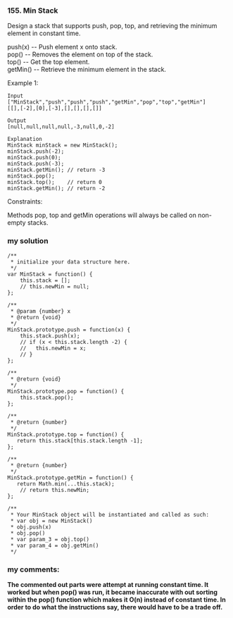 ### 155. Min Stack

Design a stack that supports push, pop, top, and retrieving the minimum element in constant time.  

push(x) -- Push element x onto stack.  
pop() -- Removes the element on top of the stack.  
top() -- Get the top element.  
getMin() -- Retrieve the minimum element in the stack.  
 
Example 1:
```
Input
["MinStack","push","push","push","getMin","pop","top","getMin"]
[[],[-2],[0],[-3],[],[],[],[]]

Output
[null,null,null,null,-3,null,0,-2]

Explanation
MinStack minStack = new MinStack();
minStack.push(-2);
minStack.push(0);
minStack.push(-3);
minStack.getMin(); // return -3
minStack.pop();
minStack.top();    // return 0
minStack.getMin(); // return -2
```
Constraints:  

Methods pop, top and getMin operations will always be called on non-empty stacks.

### my solution
```
/**
 * initialize your data structure here.
 */
var MinStack = function() {
    this.stack = []; 
    // this.newMin = null;
};

/** 
 * @param {number} x
 * @return {void}
 */
MinStack.prototype.push = function(x) {
    this.stack.push(x);
    // if (x < this.stack.length -2) {
    //   this.newMin = x;
    // }
};

/**
 * @return {void}
 */
MinStack.prototype.pop = function() {
    this.stack.pop(); 
};

/**
 * @return {number}
 */
MinStack.prototype.top = function() {
   return this.stack[this.stack.length -1];
};

/**
 * @return {number}
 */
MinStack.prototype.getMin = function() {
   return Math.min(...this.stack);
    // return this.newMin;
};

/** 
 * Your MinStack object will be instantiated and called as such:
 * var obj = new MinStack()
 * obj.push(x)
 * obj.pop()
 * var param_3 = obj.top()
 * var param_4 = obj.getMin()
 */
 ```
 ### my comments:

 __The commented out parts were attempt at running constant time. It worked but when pop() was run, it became inaccurate with out sorting within the pop() function which makes it O(n) instead of constant time. In order to do what the instructions say, there would have to be a trade off.__ 